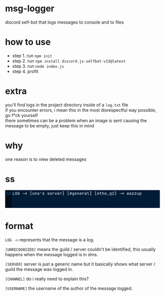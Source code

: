 # msg-logger
discord self-bot that logs messages to console and to files

# how to use
- step 1. run `npm init`
- step 2. run `npm install discord.js-selfbot-v13@latest`
- step 3. run `node index.js`
- step 4. profit

# extra
you'll find logs in the project directory inside of a `log.txt` file <br>
if you encounter errors, i mean this in the most disrespectful way possible, go f*ck yourself <br>
there sometimes can be a problem when an image is sent causing the message to be empty, just keep this in mind

# why
one reason is to view deleted messages

# ss
![alt text](https://github.com/ethaanol/msg-logger/blob/main/image.jpeg?raw=true)

# format
`LOG ->` represents that the message is a log. 

`[UNRECOGNIZED]` means the guild / server couldn't be identified, this usually happens when the message logged is in dms.

`[SERVER]` server is just a generic name but it basically shows what server / guild the message was logged in.

`[CHANNEL]` do i really need to explain this?

`[USERNAME]` the username of the author of the message logged.
